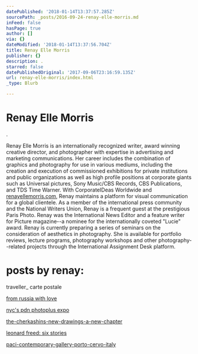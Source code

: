```yaml
---
datePublished: '2018-01-14T13:37:57.285Z'
sourcePath: _posts/2016-09-24-renay-elle-morris.md
inFeed: false
hasPage: true
author: []
via: {}
dateModified: '2018-01-14T13:37:56.704Z'
title: Renay Elle Morris
publisher: {}
description: .
starred: false
datePublishedOriginal: '2017-09-06T23:16:59.135Z'
url: renay-elle-morris/index.html
_type: Blurb

---
```

# Renay Elle Morris

.

Renay Elle Morris is an internationally recognized writer, award winning creative director, and photographer with expertise in advertising and marketing communications. Her career includes the combination of graphics and photography for use in various mediums, including the creation and execution of commissioned exhibitions for private institutions and public organizations as well as high profile positions at corporate giants such as Universal pictures, Sony Music/CBS Records, CBS Publications, and TDS Time Warner. With CorporateIDeas Worldwide and [renayellemorris.com][0], Renay maintains a platform for visual communication for a global clientele. As a member of the international press community and the National Writers Union, Renay is a frequent guest at the prestigious Paris Photo. Renay was the International News Editor and a feature writer for Picture magazine--a nominee for the internationally coveted "Lucie" award. Renay is currently preparing a series of seminars on the consideration of aesthetics in photography. She is available for portfolio reviews, lecture programs, photography workshops and other photography--related projects through the International Assignment Desk platform.

# posts by renay:

traveller\_ carte postale

[from russia with love][1]

[nyc's pdn photoplus expo][2]

[the-cherkashins-new-drawings-a-new-chapter][3]

[leonard freed: six stories][4]

[paci-contemporary-gallery-porto-cervo-italy][5]

[0]: http://renayellemorris.com/
[1]: http://arstler.com/from-russia-with-love
[2]: http://arstler.com/nycs-pdn-photoplus-expo/
[3]: http://arstler.com/the-cherkashins-new-drawings-a-new-chapter/
[4]: http://arstler.com/leonard-freed-six-stories/
[5]: http://arstler.com/paci-contemporary-gallery-porto-cervo-italy/